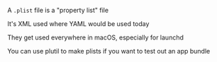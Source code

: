 A `.plist` file is a "property list" file

It's XML used where YAML would be used today

They get used everywhere in macOS, especially for launchd

You can use plutil to make plists if you want to test out an app bundle